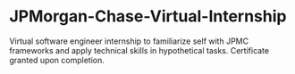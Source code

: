 # JPMorgan-Chase-Virtual-Internship

Virtual software engineer internship to familiarize self with JPMC frameworks and apply technical skills in hypothetical tasks.
Certificate granted upon completion.
